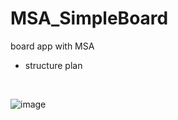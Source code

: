 # MSA_SimpleBoard
board app with MSA 


- structure plan
<br>

 ![image](https://user-images.githubusercontent.com/96387509/193114461-946464ca-7dd6-4c8a-b611-9e4d45fd7b1d.png)
